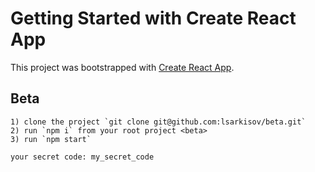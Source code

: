 # Getting Started with Create React App

This project was bootstrapped with [Create React App](https://github.com/facebook/create-react-app).

## Beta
    1) clone the project `git clone git@github.com:lsarkisov/beta.git`
    2) run `npm i` from your root project <beta>
    3) run `npm start`

    your secret code: my_secret_code